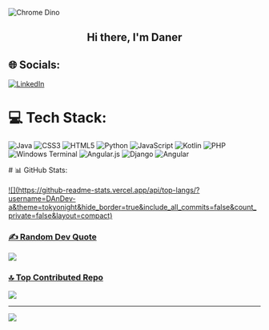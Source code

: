 ![Chrome Dino](https://mir-s3-cdn-cf.behance.net/project_modules/max_1200/4ff07986208593.5d9a654e92f36.gif)


<h2 align="center">Hi there, I'm Daner</h2>
 

## 🌐 Socials:
[![LinkedIn](https://img.shields.io/badge/LinkedIn-%230077B5.svg?logo=linkedin&logoColor=white)](https://linkedin.com/in/https://www.linkedin.com/in/daner-dev-8469672b6/) 

# 💻 Tech Stack:

 ![Java](https://img.shields.io/badge/java-%23ED8B00.svg?style=for-the-badge&logo=openjdk&logoColor=white) ![CSS3](https://img.shields.io/badge/css3-%231572B6.svg?style=for-the-badge&logo=css3&logoColor=white) ![HTML5](https://img.shields.io/badge/html5-%23E34F26.svg?style=for-the-badge&logo=html5&logoColor=white) ![Python](https://img.shields.io/badge/python-3670A0?style=for-the-badge&logo=python&logoColor=ffdd54) ![JavaScript](https://img.shields.io/badge/javascript-%23323330.svg?style=for-the-badge&logo=javascript&logoColor=%23F7DF1E) ![Kotlin](https://img.shields.io/badge/kotlin-%237F52FF.svg?style=for-the-badge&logo=kotlin&logoColor=white) ![PHP](https://img.shields.io/badge/php-%23777BB4.svg?style=for-the-badge&logo=php&logoColor=white) ![Windows Terminal](https://img.shields.io/badge/Windows%20Terminal-%234D4D4D.svg?style=for-the-badge&logo=windows-terminal&logoColor=white) ![Angular.js](https://img.shields.io/badge/angular.js-%23E23237.svg?style=for-the-badge&logo=angularjs&logoColor=white) ![Django](https://img.shields.io/badge/django-%23092E20.svg?style=for-the-badge&logo=django&logoColor=white) ![Angular](https://img.shields.io/badge/angular-%23DD0031.svg?style=for-the-badge&logo=angular&logoColor=white)

<div style="content-align: center">
# 📊 GitHub Stats:
<a href="![](https://github-readme-stats.vercel.app/api?username=DAnDev-a&theme=tokyonight&hide_border=true&include_all_commits=false&count_private=false)"><br/>
<a href="![](https://github-readme-streak-stats.herokuapp.com/?user=DAnDev-a&theme=tokyonight&hide_border=true)"><br/>
![](https://github-readme-stats.vercel.app/api/top-langs/?username=DAnDev-a&theme=tokyonight&hide_border=true&include_all_commits=false&count_private=false&layout=compact)
</div>

### ✍️ Random Dev Quote
![](https://quotes-github-readme.vercel.app/api?type=vetical&theme=tokyonight)

### 🔝 Top Contributed Repo
![](https://github-contributor-stats.vercel.app/api?username=DAnDev-a&limit=5&theme=tokyonight&combine_all_yearly_contributions=true)

---
[![](https://visitcount.itsvg.in/api?id=DAnDev-a&icon=0&color=12)](https://visitcount.itsvg.in)

<!-- Proudly created with GPRM ( https://gprm.itsvg.in ) -->
